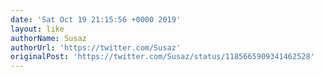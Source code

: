 ```yaml
---
date: 'Sat Oct 19 21:15:56 +0000 2019'
layout: like
authorName: Susaz
authorUrl: 'https://twitter.com/Susaz'
originalPost: 'https://twitter.com/Susaz/status/1185665909341462528'
---
```

